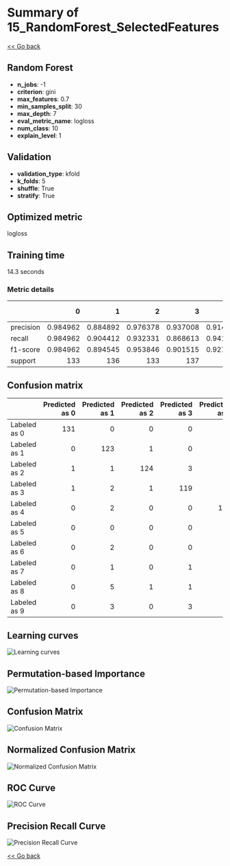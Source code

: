 # Summary of 15_RandomForest_SelectedFeatures

[<< Go back](../README.md)


## Random Forest
- **n_jobs**: -1
- **criterion**: gini
- **max_features**: 0.7
- **min_samples_split**: 30
- **max_depth**: 7
- **eval_metric_name**: logloss
- **num_class**: 10
- **explain_level**: 1

## Validation
 - **validation_type**: kfold
 - **k_folds**: 5
 - **shuffle**: True
 - **stratify**: True

## Optimized metric
logloss

## Training time

14.3 seconds

### Metric details
|           |          0 |          1 |          2 |          3 |          4 |          5 |          6 |          7 |          8 |          9 |   accuracy |   macro avg |   weighted avg |   logloss |
|:----------|-----------:|-----------:|-----------:|-----------:|-----------:|-----------:|-----------:|-----------:|-----------:|-----------:|-----------:|------------:|---------------:|----------:|
| precision |   0.984962 |   0.884892 |   0.976378 |   0.937008 |   0.914286 |   0.916667 |   0.984962 |   0.895105 |   0.858209 |   0.889764 |   0.923534 |    0.924223 |       0.924295 |   0.44574 |
| recall    |   0.984962 |   0.904412 |   0.932331 |   0.868613 |   0.941176 |   0.970588 |   0.963235 |   0.955224 |   0.877863 |   0.837037 |   0.923534 |    0.923544 |       0.923534 |   0.44574 |
| f1-score  |   0.984962 |   0.894545 |   0.953846 |   0.901515 |   0.927536 |   0.942857 |   0.973978 |   0.924188 |   0.867925 |   0.862595 |   0.923534 |    0.923395 |       0.923423 |   0.44574 |
| support   | 133        | 136        | 133        | 137        | 136        | 136        | 136        | 134        | 131        | 135        |   0.923534 | 1347        |    1347        |   0.44574 |


## Confusion matrix
|              |   Predicted as 0 |   Predicted as 1 |   Predicted as 2 |   Predicted as 3 |   Predicted as 4 |   Predicted as 5 |   Predicted as 6 |   Predicted as 7 |   Predicted as 8 |   Predicted as 9 |
|:-------------|-----------------:|-----------------:|-----------------:|-----------------:|-----------------:|-----------------:|-----------------:|-----------------:|-----------------:|-----------------:|
| Labeled as 0 |              131 |                0 |                0 |                0 |                2 |                0 |                0 |                0 |                0 |                0 |
| Labeled as 1 |                0 |              123 |                1 |                0 |                3 |                0 |                0 |                0 |                2 |                7 |
| Labeled as 2 |                1 |                1 |              124 |                3 |                0 |                0 |                0 |                1 |                2 |                1 |
| Labeled as 3 |                1 |                2 |                1 |              119 |                0 |                4 |                0 |                2 |                8 |                0 |
| Labeled as 4 |                0 |                2 |                0 |                0 |              128 |                2 |                1 |                2 |                1 |                0 |
| Labeled as 5 |                0 |                0 |                0 |                0 |                1 |              132 |                1 |                0 |                0 |                2 |
| Labeled as 6 |                0 |                2 |                0 |                0 |                2 |                1 |              131 |                0 |                0 |                0 |
| Labeled as 7 |                0 |                1 |                0 |                1 |                3 |                0 |                0 |              128 |                0 |                1 |
| Labeled as 8 |                0 |                5 |                1 |                1 |                1 |                3 |                0 |                2 |              115 |                3 |
| Labeled as 9 |                0 |                3 |                0 |                3 |                0 |                2 |                0 |                8 |                6 |              113 |

## Learning curves
![Learning curves](learning_curves.png)

## Permutation-based Importance
![Permutation-based Importance](permutation_importance.png)
## Confusion Matrix

![Confusion Matrix](confusion_matrix.png)


## Normalized Confusion Matrix

![Normalized Confusion Matrix](confusion_matrix_normalized.png)


## ROC Curve

![ROC Curve](roc_curve.png)


## Precision Recall Curve

![Precision Recall Curve](precision_recall_curve.png)



[<< Go back](../README.md)
